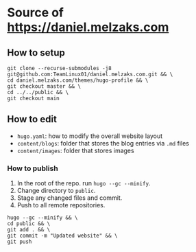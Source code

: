 # Source of https://daniel.melzaks.com

## How to setup

```
git clone --recurse-submodules -j8 git@github.com:TeamLinux01/daniel.melzaks.com.git && \
cd daniel.melzaks.com/themes/hugo-profile && \
git checkout master && \
cd ../../public && \
git checkout main
```

## How to edit

* `hugo.yaml`: how to modify the overall website layout
* `content/blogs`: folder that stores the blog entries via `.md` files
* `content/images`: folder that stores images

### How to publish

1. In the root of the repo. run `hugo --gc --minify`.
1. Change directory to `public`.
1. Stage any changed files and commit.
1. Push to all remote repositories.

```
hugo --gc --minify && \
cd public && \
git add . && \
git commit -m "Updated website" && \
git push
```
